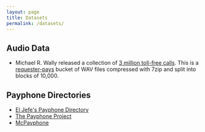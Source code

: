 ```yaml
---
layout: page
title: Datasets
permalink: /datasets/
---
```


## Audio Data
 - Michael R. Wally released a collection of [3 million toll-free calls](http://s3.amazonaws.com/wardial/). This is a [requester-pays](http://docs.aws.amazon.com/AmazonS3/latest/dev/RequesterPaysBuckets.html) bucket of WAV files compressed with 7zip and split into blocks of 10,000.

## Payphone Directories

 - [El Jefe's Payphone Directory](http://www.payphone-directory.org/)
 - [The Payphone Project](http://www.payphone-project.com/numbers/)
 - [McPayphone](http://www.mcpayphone.com/)
